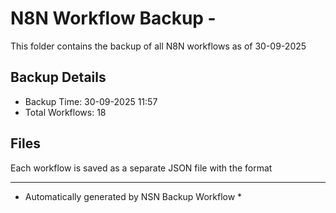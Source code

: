 # N8N Workflow Backup - 
This folder contains the backup of all N8N workflows as of 30-09-2025

## Backup Details
- Backup Time: 30-09-2025 11:57
- Total Workflows: 18

## Files
Each workflow is saved as a separate JSON file with the format

-----------
* Automatically generated by NSN Backup Workflow *